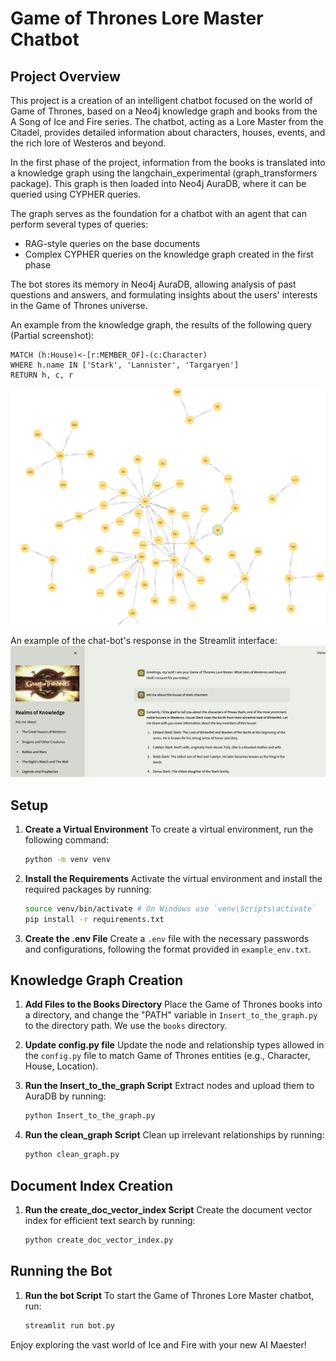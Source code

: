 # Game of Thrones Lore Master Chatbot

## Project Overview

This project is a creation of an intelligent chatbot focused on the world of Game of Thrones, based on a Neo4j knowledge graph and books from the A Song of Ice and Fire series. The chatbot, acting as a Lore Master from the Citadel, provides detailed information about characters, houses, events, and the rich lore of Westeros and beyond.

In the first phase of the project, information from the books is translated into a knowledge graph using the langchain_experimental (graph_transformers package). This graph is then loaded into Neo4j AuraDB, where it can be queried using CYPHER queries.

The graph serves as the foundation for a chatbot with an agent that can perform several types of queries:
- RAG-style queries on the base documents
- Complex CYPHER queries on the knowledge graph created in the first phase

The bot stores its memory in Neo4j AuraDB, allowing analysis of past questions and answers, and formulating insights about the users' interests in the Game of Thrones universe.

An example from the knowledge graph, the results of the following query (Partial screenshot):
```cypher
MATCH (h:House)<-[r:MEMBER_OF]-(c:Character)
WHERE h.name IN ['Stark', 'Lannister', 'Targaryen']
RETURN h, c, r
```
![Knowledge Graph Visualization](examples/bloom-visualisation.png)

An example of the chat-bot's response in the Streamlit interface:
![Chatbot Interface](examples/got_chatbot.png)

## Setup

1. **Create a Virtual Environment**
   To create a virtual environment, run the following command:
   ```bash
   python -m venv venv
   ```

2. **Install the Requirements**
   Activate the virtual environment and install the required packages by running:
   ```bash
   source venv/bin/activate # On Windows use `venv\Scripts\activate`
   pip install -r requirements.txt
   ```

3. **Create the .env File**
   Create a `.env` file with the necessary passwords and configurations, following the format provided in `example_env.txt`.

## Knowledge Graph Creation

1. **Add Files to the Books Directory**
   Place the Game of Thrones books into a directory, and change the "PATH" variable in `Insert_to_the_graph.py` to the directory path. We use the `books` directory.

2. **Update config.py file**
   Update the node and relationship types allowed in the `config.py` file to match Game of Thrones entities (e.g., Character, House, Location).

3. **Run the Insert_to_the_graph Script**
   Extract nodes and upload them to AuraDB by running:
   ```bash
   python Insert_to_the_graph.py
   ```

4. **Run the clean_graph Script**
   Clean up irrelevant relationships by running:
   ```bash
   python clean_graph.py
   ```

## Document Index Creation

1. **Run the create_doc_vector_index Script**
   Create the document vector index for efficient text search by running:
   ```bash
   python create_doc_vector_index.py
   ```

## Running the Bot

1. **Run the bot Script**
   To start the Game of Thrones Lore Master chatbot, run:
   ```bash
   streamlit run bot.py
   ```

Enjoy exploring the vast world of Ice and Fire with your new AI Maester!